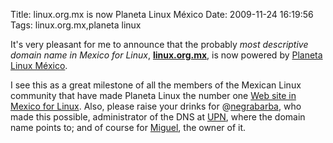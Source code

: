 Title: linux.org.mx is now Planeta Linux México
Date: 2009-11-24 16:19:56
Tags: linux.org.mx,planeta linux

It's very pleasant for me to announce that the probably <em>most descriptive domain name in Mexico for Linux</em>, <a href="http://linux.org.mx/"><strong>linux.org.mx</strong></a>, is now powered by <a href="http://planetalinux.org/mx">Planeta Linux México</a>.

I see this as a great milestone of all the members of the Mexican Linux community that have made Planeta Linux the number one <a href="http://www.google.com/search?q=linux%20mexico">Web site in Mexico for Linux</a>. Also, please raise your drinks for @<a href="http://twitter.com/negrabarba">negrabarba</a>, who made this possible, administrator of the DNS at <a href="http://www.upn.mx">UPN</a>, where the domain name points to; and of course for <a href="http://tirania.org/blog/">Miguel</a>, the owner of it.